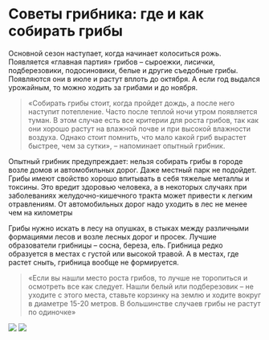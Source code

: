# Советы грибника: где и как собирать грибы
Основной сезон наступает, когда начинает колоситься рожь. Появляется «главная партия» грибов – сыроежки, лисички, подберезовики, подосиновики, белые и другие съедобные грибы. Появляются они в июле и растут вплоть до октября. А если год выдался урожайным, то можно ходить за грибами и до ноября.

> «Собирать грибы стоит, когда пройдет дождь, а после него наступит потепление. Часто после теплой ночи утром появляется туман. В этом случае есть все критерии для роста грибов, так как они хорошо растут на влажной почве и при высокой влажности воздуха. Однако стоит помнить, что мало какой гриб вырастет быстрее, чем за сутки», – напоминает опытный грибник.

Опытный грибник предупреждает: нельзя собирать грибы в городе возле домов и автомобильных дорог. Даже местный парк не подойдет. Грибы имеют свойство хорошо впитывать в себя тяжелые металлы и токсины. Это вредит здоровью человека, а в некоторых случаях при заболеваниях желудочно-кишечного тракта может привести к легким отравлениям. От автомобильных дорог надо уходить в лес не менее чем на километры

Грибы нужно искать в лесу на опушках, в стыках между различными формациями лесов и возле лесных дорог и просек. Лучшие образователи грибницы – сосна, береза, ель. Грибница редко образуется в местах с густой или высокой травой. А в местах, где растет сныть, грибница вообще не формируется.

> «Если вы нашли место роста грибов, то лучше не торопиться и осмотреть все как следует. Нашли белый или подберезовик – не уходите с этого места, ставьте корзинку на землю и ходите вокруг в диаметре 15-20 метров. В большинстве случаев грибы не растут по одиночке»

![](https://www.foodmatters.com/media/cache/47/8d/478d7aac0f8122ebe610de1efe7b85a4.jpg)
![](https://get.pxhere.com/photo/forest-food-produce-vegetable-autumn-market-mushroom-yellow-eat-mushrooms-vegan-sell-collect-chanterelles-cep-food-mushrooms-edible-mushroom-542907.jpg)